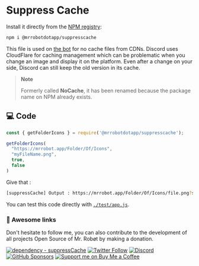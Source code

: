 # Suppress Cache

Install it directly from the [NPM registry](https://www.npmjs.com/package/@mrrobotdotapp/suppresscache):

```bash
npm i @mrrobotdotapp/suppresscache
```

This file is used on [the bot](https://mrrobot.app) for no cache files from CDNs. 
Discord uses CloudFlare for caching management which can be problematic when you change an image and display it on the platform. 
Even after a change on your side, Discord can still keep the old version in its cache.

> **Note**
> 
> Formerly called **NoCache**, it has been renamed because the package name on NPM already exists.

## 💻 Code

```js
const { getFolderIcons } = require('@mrrobotdotapp/suppresscache');

getFolderIcons(
  "https://mrrobot.app/Folder/Of/Icons",
  "myFileName.png",
  true,
  false
)
```

Give that :

```bash
[suppressCache] Output : https://mrrobot.app/Folder/Of/Icons/file.png?suppressCache=gb0cqe0j
```

You can test this code directly with [`./test/app.js`](./test/app.js).

### 🎈 Awesome links

Don't hesitate to follow me, you can also contribute to the development of all projects Open Source of Mr. Robøt by making a donation.

[![dependency - suppressCache](https://img.shields.io/badge/dependency-suppresscache-red?logo=npm&logoColor=white&style=for-the-badge)](https://www.npmjs.com/package/@mrrobotdotapp/suppresscache)
[![Twitter Follow](https://img.shields.io/badge/Follow%20me%20on-Twitter-1DA1F2?&logo=Twitter&style=for-the-badge)](https://twitter.com/Thomasbnt_) [![Discord](https://img.shields.io/discord/367753345575944221?style=for-the-badge&logo=discord&logoColor=white&labelColor=5865F2&color=%2357F287)](https://mrrobot.app/discord) [![GitHub Sponsors](https://img.shields.io/badge/Sponsor%20me-%23EA54AE.svg?&style=for-the-badge&logo=github-sponsors&logoColor=white)](https://github.com/sponsors/thomasbnt) [![Support me on Buy Me a Coffee](https://img.shields.io/badge/-Support%20me-%23FFDD00?style=for-the-badge&logo=buy-me-a-coffee&logoColor=black)](https://www.buymeacoffee.com/thomasbnt?via=thomasbnt)
